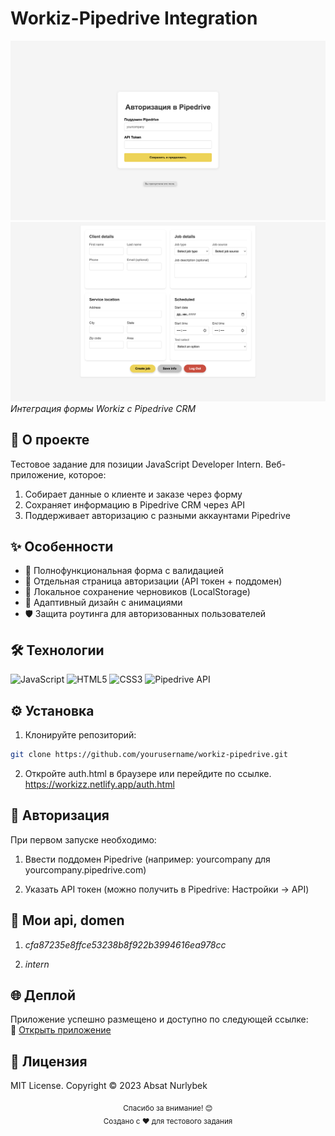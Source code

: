 # Workiz-Pipedrive Integration

![Workflow Diagram](./1.png)  
![Workflow Diagram](./2.png)  
_Интеграция формы Workiz с Pipedrive CRM_

## 🚀 О проекте

Тестовое задание для позиции JavaScript Developer Intern. Веб-приложение, которое:

1. Собирает данные о клиенте и заказе через форму
2. Сохраняет информацию в Pipedrive CRM через API
3. Поддерживает авторизацию с разными аккаунтами Pipedrive

## ✨ Особенности

- 📝 Полнофункциональная форма с валидацией
- 🔐 Отдельная страница авторизации (API токен + поддомен)
- 💾 Локальное сохранение черновиков (LocalStorage)
- 🎨 Адаптивный дизайн с анимациями
- 🛡️ Защита роутинга для авторизованных пользователей

## 🛠 Технологии

![JavaScript](https://img.shields.io/badge/-JavaScript-F7DF1E?logo=javascript&logoColor=black)
![HTML5](https://img.shields.io/badge/-HTML5-E34F26?logo=html5&logoColor=white)
![CSS3](https://img.shields.io/badge/-CSS3-1572B6?logo=css3&logoColor=white)
![Pipedrive API](https://img.shields.io/badge/-Pipedrive_API-222222?logo=pipedrive&logoColor=white)

## ⚙️ Установка

1. Клонируйте репозиторий:

```bash
git clone https://github.com/yourusername/workiz-pipedrive.git
```

2. Откройте auth.html в браузере или перейдите по ссылке. https://workizz.netlify.app/auth.html

## 🔑 Авторизация

При первом запуске необходимо:

1. Ввести поддомен Pipedrive (например: yourcompany для yourcompany.pipedrive.com)

2. Указать API токен (можно получить в Pipedrive: Настройки → API)

## 🔑 Мои api, domen

1. _cfa87235e8ffce53238b8f922b3994616ea978cc_

2. _intern_

## 🌐 Деплой

Приложение успешно размещено и доступно по следующей ссылке:  
🔗 [Открыть приложение](https://workizz.netlify.app/auth.html)

## 📜 Лицензия

MIT License. Copyright © 2023 Absat Nurlybek

<div align="center"> <sub>Спасибо за внимание! 😊</sub> </div> 
<div align="center"> <sub>Создано с ❤️ для тестового задания</sub> </div>
